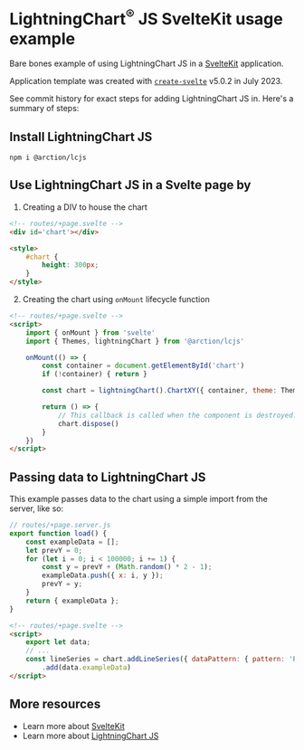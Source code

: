 # LightningChart<sup>&#174;</sup> JS SvelteKit usage example

Bare bones example of using LightningChart JS in a [SvelteKit](https://svelte.dev/) application.

Application template was created with [`create-svelte`](https://github.com/sveltejs/kit/tree/master/packages/create-svelte) v5.0.2 in July 2023.

See commit history for exact steps for adding LightningChart JS in.
Here's a summary of steps:

## Install LightningChart JS

`npm i @arction/lcjs`

## Use LightningChart JS in a Svelte page by

1. Creating a DIV to house the chart

```html
<!-- routes/+page.svelte -->
<div id='chart'></div>

<style>
    #chart {
        height: 300px;
    }
</style>
```

2. Creating the chart using `onMount` lifecycle function

```html
<!-- routes/+page.svelte -->
<script>
    import { onMount } from 'svelte'
    import { Themes, lightningChart } from '@arction/lcjs'

    onMount(() => {
        const container = document.getElementById('chart')
        if (!container) { return }

        const chart = lightningChart().ChartXY({ container, theme: Themes.light })

        return () => {
            // This callback is called when the component is destroyed.
            chart.dispose()
        }
    })
</script>
```

## Passing data to LightningChart JS

This example passes data to the chart using a simple import from the server, like so:

```js
// routes/+page.server.js
export function load() {
	const exampleData = [];
	let prevY = 0;
	for (let i = 0; i < 100000; i += 1) {
		const y = prevY + (Math.random() * 2 - 1);
		exampleData.push({ x: i, y });
		prevY = y;
	}
	return { exampleData };
}
```

```html
<!-- routes/+page.svelte -->
<script>
    export let data;
    // ...
    const lineSeries = chart.addLineSeries({ dataPattern: { pattern: 'ProgressiveX' } })
        .add(data.exampleData)
</script>
```

## More resources

- Learn more about [SvelteKit](https://kit.svelte.dev/)
- Learn more about [LightningChart JS](https://lightningchart.com/js-charts/docs/)

